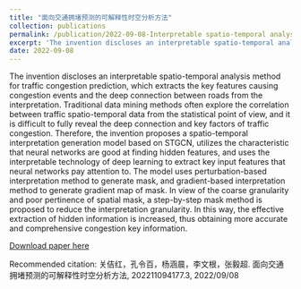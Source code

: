 ```yaml
---
title: "面向交通拥堵预测的可解释性时空分析方法"
collection: publications
permalink: /publication/2022-09-08-Interpretable spatio-temporal analysis method for traffic congestion prediction
excerpt: 'The invention discloses an interpretable spatio-temporal analysis method for traffic congestion prediction, which extracts the key features causing congestion events and the deep connection between roads from the interpretation.'
date: 2022-09-08
---
```

The invention discloses an interpretable spatio-temporal analysis method for traffic congestion prediction, which extracts the key features causing congestion events and the deep connection between roads from the interpretation. Traditional data mining methods often explore the correlation between traffic spatio-temporal data from the statistical point of view, and it is difficult to fully reveal the deep connection and key factors of traffic congestion. Therefore, the invention proposes a spatio-temporal interpretation generation model based on STGCN, utilizes the characteristic that neural networks are good at finding hidden features, and uses the interpretable technology of deep learning to extract key input features that neural networks pay attention to. The model uses perturbation-based interpretation method to generate mask, and gradient-based interpretation method to generate gradient map of mask. In view of the coarse granularity and poor pertinence of spatial mask, a step-by-step mask method is proposed to reduce the interpretation granularity. In this way, the effective extraction of hidden information is increased, thus obtaining more accurate and comprehensive congestion key information.

[Download paper here](https://lingbai-kong.github.io/files/面向交通拥堵预测的可解释性时空分析方法.pdf)

Recommended citation:  关佶红，孔令百，杨涵晨，李文根，张毅超. 面向交通拥堵预测的可解释性时空分析方法, 202211094177.3, 2022/09/08